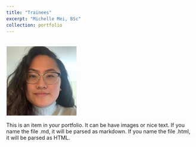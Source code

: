 ```yaml
---
title: "Trainees"
excerpt: "Michelle Mei, BSc"
collection: portfolio
---
```


<br/><img src='/images/MMei.png'>

This is an item in your portfolio. It can be have images or nice text. If you name the file .md, it will be parsed as markdown. If you name the file .html, it will be parsed as HTML. 
